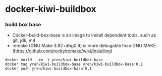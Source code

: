 # docker-kiwi-buildbox

### build box base
* Docker-build-box-base is an image to install dependent tools, such as git, jdk, m4
* remake (GNU Make 3.82+dbg0.9) is more debugable than GNU MAKE. (https://github.com/rocky/remake/wiki/Installing)

```
docker build --rm -t yren/kiwi-buildbox-base .
docker tag yren/kiwi-buildbox-base yren/kiwi-buildbox-base:0.1
docker push yren/kiwi-buildbox-base:0.1
```